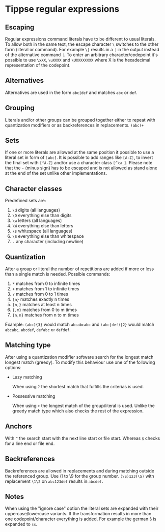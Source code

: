 Tippse regular expressions
==========================

## Escaping

Regular expressions command literals have to be different to usual literals. To allow both in the same text, the escape character `\` switches to the other form (literal or command). For example `\|` results in a `|` in the output instead of the alternative command `|`. To enter an arbitrary character/codepoint it's possible to use `\xXX`, `\uXXXX` and `\UXXXXXXXX` where X is the hexadecimal representation of the codepoint.

## Alternatives

Alternatives are used in the form `abc|def` and matches `abc` or `def`.

## Grouping

Literals and/or other groups can be grouped together either to repeat with quantization modifiers or as backreferences in replacements. `(abc)+`

## Sets

If one or more literals are allowed at the same position it possible to use a literal set in form of `[abc]`. It is possible to add ranges like `[A-Z]`, to invert the final set with `[^A-Z]` and/or use a character class `[^\w_]`. Please note that the `-` (minus sign) has to be escaped and is not allowed as stand alone at the end of the set unlike other implementations.

## Character classes

Predefined sets are:

1. `\d` digits (all languages)
2. `\D` everything else than digits
3. `\w` letters (all languages)
4. `\W` everything else than letters
5. `\s` whitespace (all languages)
6. `\S` everything else than whitespace
7. `.` any character (including newline)

## Quantization

After a group or literal the number of repetitions are added if more or less than a single match is needed. Possible commands:

1. `*` matches from 0 to infinite times
2. `+` matches from 1 to infinite times
3. `?` matches from 0 to 1 times
4. `{n}` matches exactly n times
5. `{n,}` matches at least n times
6. `{,m}` matches from 0 to m times
7. `{n,m}` matches from n to m times

Example: `(abc){3}` would match `abcabcabc` and `(abc|def){2}` would match `abcabc`, `abcdef`, `defabc` or `defdef`.

## Matching type

After using a quantization modifier software search for the longest match longest match (greedy). To modify this behaviour use one of the following options:

* Lazy matching

  When using `?` the shortest match that fulfills the criterias is used.

* Possessive matching

  When using `+` the longest match of the group/literal is used. Unlike the greedy match type which also checks the rest of the expression.

## Anchors

With `^` the search start with the next line start or file start. Whereas `$` checks for a line end or file end.

## Backreferences

Backreferences are allowed in replacements and during matching outside the referenced group. Use \1 to \9 for the group number. `(\S)123(\S)` with replacement `\1\2` on `abc123def` results in `abcdef`.

## Notes

When using the "ignore case" option the literal sets are expanded with their uppercase/lowercase variants. If the transformation results in more than one codepoint/character everything is added. For example the german `ß` is expanded to `ss`.
